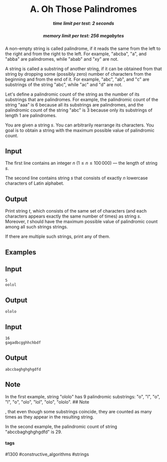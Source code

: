 <h1 style='text-align: center;'> A. Oh Those Palindromes</h1>

<h5 style='text-align: center;'>time limit per test: 2 seconds</h5>
<h5 style='text-align: center;'>memory limit per test: 256 megabytes</h5>

A non-empty string is called palindrome, if it reads the same from the left to the right and from the right to the left. For example, "abcba", "a", and "abba" are palindromes, while "abab" and "xy" are not.

A string is called a substring of another string, if it can be obtained from that string by dropping some (possibly zero) number of characters from the beginning and from the end of it. For example, "abc", "ab", and "c" are substrings of the string "abc", while "ac" and "d" are not.

Let's define a palindromic count of the string as the number of its substrings that are palindromes. For example, the palindromic count of the string "aaa" is $6$ because all its substrings are palindromes, and the palindromic count of the string "abc" is $3$ because only its substrings of length $1$ are palindromes.

You are given a string $s$. You can arbitrarily rearrange its characters. You goal is to obtain a string with the maximum possible value of palindromic count.

## Input

The first line contains an integer $n$ ($1 \le n \le 100\,000$) — the length of string $s$.

The second line contains string $s$ that consists of exactly $n$ lowercase characters of Latin alphabet.

## Output

Print string $t$, which consists of the same set of characters (and each characters appears exactly the same number of times) as string $s$. Moreover, $t$ should have the maximum possible value of palindromic count among all such strings strings.

If there are multiple such strings, print any of them.

## Examples

## Input


```
5  
oolol  

```
## Output


```
ololo  

```
## Input


```
16  
gagadbcgghhchbdf  

```
## Output


```
abccbaghghghgdfd  

```
## Note

In the first example, string "ololo" has $9$ palindromic substrings: "o", "l", "o", "l", "o", "olo", "lol", "olo", "ololo". ## Note

, that even though some substrings coincide, they are counted as many times as they appear in the resulting string.

In the second example, the palindromic count of string "abccbaghghghgdfd" is $29$.



#### tags 

#1300 #constructive_algorithms #strings 